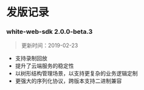 # 发版记录

### white-web-sdk 2.0.0-beta.3

> 更新时间：2019-02-23

- 支持录制回放
- 提升了云端服务的稳定性
- 以树形结构管理场景，以支持更复杂的业务逻辑定制
- 更强大的序列化协议，跨版本支持二进制兼容